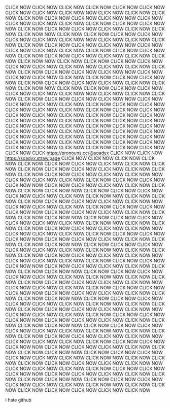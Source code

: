 CLICK NOW CLICK NOW CLICK NOW CLICK NOW CLICK NOW CLICK NOW CLICK NOW CLICK NOW CLICK NOW NOW CLICK NOW CLICK NOW CLICK NOW CLICK NOW CLICK NOW CLICK NOW CLICK NOW NOW CLICK NOW CLICK NOW CLICK NOW CLICK NOW CLICK NOW CLICK NOW CLICK NOW NOW CLICK NOW CLICK NOW CLICK NOW CLICK NOW CLICK NOW CLICK NOW CLICK NOW NOW CLICK NOW CLICK NOW CLICK NOW CLICK NOW CLICK NOW CLICK NOW CLICK NOW NOW CLICK NOW CLICK NOW CLICK NOW CLICK NOW CLICK NOW CLICK NOW CLICK NOW NOW CLICK NOW CLICK NOW CLICK NOW CLICK NOW CLICK NOW CLICK NOW CLICK NOW NOW CLICK NOW CLICK NOW CLICK NOW CLICK NOW CLICK NOW CLICK NOW CLICK NOW NOW CLICK NOW CLICK NOW CLICK NOW CLICK NOW CLICK NOW CLICK NOW CLICK NOW NOW CLICK NOW CLICK NOW CLICK NOW CLICK NOW CLICK NOW CLICK NOW CLICK NOW NOW CLICK NOW CLICK NOW CLICK NOW CLICK NOW CLICK NOW CLICK NOW CLICK NOW NOW CLICK NOW CLICK NOW CLICK NOW CLICK NOW CLICK NOW CLICK NOW CLICK NOW NOW CLICK NOW CLICK NOW CLICK NOW CLICK NOW CLICK NOW CLICK NOW CLICK NOW NOW CLICK NOW CLICK NOW CLICK NOW CLICK NOW CLICK NOW CLICK NOW CLICK NOW NOW CLICK NOW CLICK NOW CLICK NOW CLICK NOW CLICK NOW CLICK NOW CLICK NOW CLICK NOW CLICK NOW CLICK NOW CLICK NOW CLICK NOW CLICK NOW CLICK NOW CLICK NOW CLICK NOW CLICK NOW CLICK NOW CLICK NOW CLICK NOW CLICK NOW CLICK NOW 
CLICK NOW CLICK NOW CLICK NOW CLICK NOW CLICK NOW CLICK NOW CLICK NOW CLICK NOW CLICK NOW CLICK NOW CLICK NOW CLICK NOW CLICK NOW CLICK NOW CLICK NOW CLICK NOW CLICK NOW CLICK NOW CLICK NOW CLICK NOW CLICK NOW
CLICK NOW CLICK NOW CLICK NOW CLICK NOW CLICK NOW CLICK NOW CLICK NOW CLICK NOW CLICK NOW CLICK NOW CLICK NOW CLICK NOW CLICK NOW CLICK https://pronouns.cc/@soadyx  CLICK NOW CLICK NOW https://soadyx.straw.page CLICK NOW CLICK NOW CLICK NOW CLICK NOW CLICK NOW CLICK NOW CLICK NOW CLICK NOW CLICK NOW CLICK NOW CLICK NOW CLICK NOW CLICK NOW CLICK NOW CLICK NOW CLICK NOW CLICK NOW CLICK NOW CLICK NOW CLICK NOW CLICK NOW NOW CLICK NOW CLICK NOW CLICK NOW CLICK NOW CLICK NOW CLICK NOW CLICK NOW NOW CLICK NOW CLICK NOW CLICK NOW CLICK NOW CLICK NOW CLICK NOW CLICK NOW NOW CLICK NOW CLICK NOW CLICK NOW CLICK NOW CLICK NOW CLICK NOW CLICK NOW NOW CLICK NOW CLICK NOW CLICK NOW CLICK NOW CLICK NOW CLICK NOW CLICK NOW NOW CLICK NOW CLICK NOW CLICK NOW CLICK NOW CLICK NOW CLICK NOW CLICK NOW NOW CLICK NOW CLICK NOW CLICK NOW CLICK NOW CLICK NOW CLICK NOW CLICK NOW NOW CLICK NOW CLICK NOW CLICK NOW CLICK NOW CLICK NOW CLICK NOW CLICK NOW NOW CLICK NOW CLICK NOW CLICK NOW CLICK NOW CLICK NOW CLICK NOW CLICK NOW NOW CLICK NOW CLICK NOW CLICK NOW CLICK NOW CLICK NOW CLICK NOW CLICK NOW NOW CLICK NOW CLICK NOW CLICK NOW CLICK NOW CLICK NOW CLICK NOW CLICK NOW NOW CLICK NOW CLICK NOW CLICK NOW CLICK NOW CLICK NOW CLICK NOW CLICK NOW NOW CLICK NOW CLICK NOW CLICK NOW CLICK NOW CLICK NOW CLICK NOW CLICK NOW NOW CLICK NOW CLICK NOW CLICK NOW CLICK NOW CLICK NOW CLICK NOW CLICK NOW NOW CLICK NOW CLICK NOW CLICK NOW CLICK NOW CLICK NOW CLICK NOW CLICK NOW NOW CLICK NOW CLICK NOW CLICK NOW CLICK NOW CLICK NOW CLICK NOW CLICK NOW NOW CLICK NOW CLICK NOW CLICK NOW CLICK NOW CLICK NOW CLICK NOW CLICK NOW NOW CLICK NOW CLICK NOW CLICK NOW CLICK NOW CLICK NOW CLICK NOW CLICK NOW NOW CLICK NOW CLICK NOW CLICK NOW CLICK NOW CLICK NOW CLICK NOW CLICK NOW NOW CLICK NOW CLICK NOW CLICK NOW CLICK NOW CLICK NOW CLICK NOW CLICK NOW NOW CLICK NOW CLICK NOW CLICK NOW CLICK NOW CLICK NOW CLICK NOW CLICK NOW NOW CLICK NOW CLICK NOW CLICK NOW CLICK NOW CLICK NOW CLICK NOW CLICK NOW NOW CLICK NOW CLICK NOW CLICK NOW CLICK NOW CLICK NOW CLICK NOW CLICK NOW NOW CLICK NOW CLICK NOW CLICK NOW CLICK NOW CLICK NOW CLICK NOW CLICK NOW NOW CLICK NOW CLICK NOW CLICK NOW CLICK NOW CLICK NOW CLICK NOW CLICK NOW NOW CLICK NOW CLICK NOW CLICK NOW CLICK NOW CLICK NOW CLICK NOW CLICK NOW NOW CLICK NOW CLICK NOW CLICK NOW CLICK NOW CLICK NOW CLICK NOW CLICK NOW NOW CLICK NOW CLICK NOW CLICK NOW CLICK NOW CLICK NOW CLICK NOW CLICK NOW NOW CLICK NOW CLICK NOW CLICK NOW CLICK NOW CLICK NOW CLICK NOW CLICK NOW NOW CLICK NOW CLICK NOW CLICK NOW CLICK NOW CLICK NOW CLICK NOW CLICK NOW NOW CLICK NOW CLICK NOW CLICK NOW CLICK NOW CLICK NOW CLICK NOW CLICK NOW NOW CLICK NOW CLICK NOW CLICK NOW CLICK NOW CLICK NOW CLICK NOW CLICK NOW NOW CLICK NOW CLICK NOW CLICK NOW CLICK NOW CLICK NOW CLICK NOW CLICK NOW

 I hate github
